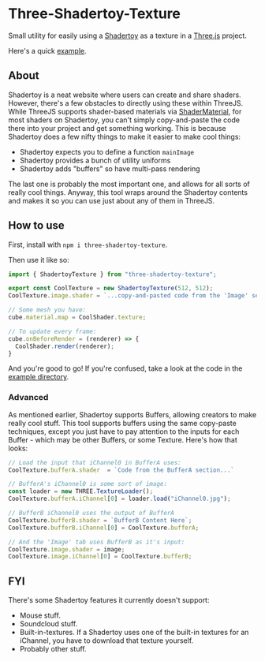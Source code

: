 # Three-Shadertoy-Texture

Small utility for easily using a [Shadertoy](https://www.shadertoy.com/) as a texture in a [Three.js](https://threejs.org/) project.

Here's a quick [example](https://three-shadertoy-texture-example.vercel.app/).

## About

Shadertoy is a neat website where users can create and share shaders. However, there's a few obstacles to
directly using these within ThreeJS. While ThreeJS supports shader-based materials via 
[ShaderMaterial](https://threejs.org/docs/?q=ShaderMa#api/en/materials/ShaderMaterial), for most shaders on
Shadertoy, you can't simply copy-and-paste the code there into your project and get something working. This
is because Shadertoy does a few nifty things to make it easier to make cool things:

  - Shadertoy expects you to define a function `mainImage`
  - Shadertoy provides a bunch of utility uniforms
  - Shadertoy adds "buffers" so have multi-pass rendering

The last one is probably the most important one, and allows for all sorts of really cool things. Anyway,
this tool wraps around the Shadertoy contents and makes it so you can use just about any of them in ThreeJS.

## How to use

First, install with `npm i three-shadertoy-texture`.

Then use it like so:

``` typescript
import { ShadertoyTexture } from "three-shadertoy-texture";

export const CoolTexture = new ShadertoyTexture(512, 512);
CoolTexture.image.shader = `...copy-and-pasted code from the 'Image' section...`;

// Some mesh you have:
cube.material.map = CoolShader.texture;

// To update every frame:
cube.onBeforeRender = (renderer) => {
  CoolShader.render(renderer);
}
```

And you're good to go! If you're confused, take a look at the code
in the [example directory](https://github.com/lukeschaefer/Three-Shadertoy-Texture/tree/main/example/src).

### Advanced

As mentioned earlier, Shadertoy supports Buffers, allowing creators to make really cool stuff.
This tool supports buffers using the same copy-paste techniques, except you just have to
pay attention to the inputs for each Buffer - which may be other Buffers, or some Texture.
Here's how that looks:

```typescript
// Load the input that iChannel0 in BufferA uses:
CoolTexture.bufferA.shader  = `Code from the BufferA section...`

// BufferA's iChannel0 is some sort of image:
const loader = new THREE.TextureLoader();
CoolTexture.bufferA.iChannel[0] = loader.load("iChannel0.jpg");

// BufferB iChannel0 uses the output of BufferA
CoolTexture.bufferB.shader = `BufferB Content Here`;
CoolTexture.bufferB.iChannel[0] = CoolTexture.bufferA;

// And the 'Image' tab uses BufferB as it's input:
CoolTexture.image.shader = image;
CoolTexture.image.iChannel[0] = CoolTexture.bufferB;
```

## FYI

There's some Shadertoy features it currently doesn't support:

- Mouse stuff.
- Soundcloud stuff.
- Built-in-textures.
  If a Shadertoy uses one of the built-in textures for an iChannel, you
  have to download that texture yourself.
- Probably other stuff.

